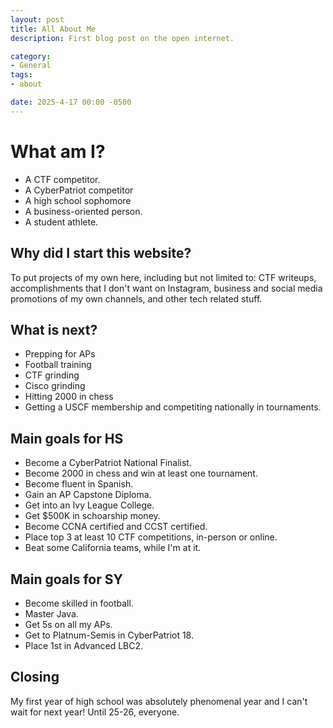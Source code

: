 ```yaml
---
layout: post
title: All About Me
description: First blog post on the open internet. 

category:
- General
tags:
- about

date: 2025-4-17 00:00 -0500
---
```


# What am I?
- A CTF competitor.
- A CyberPatriot competitor
- A high school sophomore
- A business-oriented person.
- A student athlete.

## Why did I start this website?
To put projects of my own here, including but not limited to: CTF writeups, accomplishments that I don't want on Instagram, business and social media promotions of my own channels,
and other tech related stuff.


## What is next?
- Prepping for APs
- Football training
- CTF grinding
- Cisco grinding
- Hitting 2000 in chess
- Getting a USCF membership and competiting nationally in tournaments.


## Main goals for HS
- Become a CyberPatriot National Finalist.
- Become 2000 in chess and win at least one tournament.
- Become fluent in Spanish.
- Gain an AP Capstone Diploma.
- Get into an Ivy League College.
- Get $500K in schoarship money.
- Become CCNA certified and CCST certified.
- Place top 3 at least 10 CTF competitions, in-person or online.
- Beat some California teams, while I'm at it. 


## Main goals for SY
- Become skilled in football.
- Master Java.
- Get 5s on all my APs.
- Get to Platnum-Semis in CyberPatriot 18.
- Place 1st in Advanced LBC2. 

## Closing
My first year of high school was absolutely phenomenal year and I can't wait for next year! Until 25-26, everyone.  
